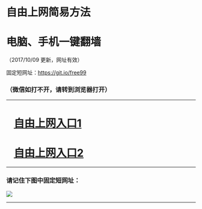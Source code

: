 ﻿# 自由上网简易方法

# 电脑、手机一键翻墙

（2017/10/09 更新，网址有效）

固定短网址：https://git.io/free99

### （微信如打不开，请转到浏览器打开）


***





# &nbsp;&nbsp; <a href="http://ft630828812.fwq-tz-1001.info/fwqtz01.html?t=1009001797 " target="_blank">自由上网入口1</a>
# &nbsp;&nbsp; <a href="http://ft43061432.fwq-tz-1002.info/fwqtz02.html?t=100900130643 " target="_blank">自由上网入口2</a>
***

### 请记住下图中固定短网址：

<img src="https://s3-us-west-2.amazonaws.com/fwq-1001/yjfq-20170905okok.png" /> 


***

